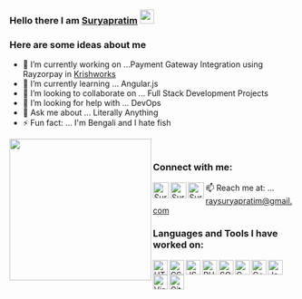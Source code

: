 ### Hello there I am [Suryapratim][linkedin] <img src="https://media.giphy.com/media/hvRJCLFzcasrR4ia7z/giphy.gif" width="25px"><br/>

### Here are some ideas about me

- 🔭 I’m currently working on ...Payment Gateway Integration using Rayzorpay in [Krishworks][comp_website]
- 🌱 I’m currently learning ... Angular.js
- 👯 I’m looking to collaborate on ... Full Stack Development Projects
- 🤔 I’m looking for help with ... DevOps
- 💬 Ask me about ... Literally Anything
- ⚡ Fun fact: ... I'm Bengali and I hate fish<br/>
<img align="left" height="250px" src="https://thumbs.gfycat.com/EvilNextDevilfish-small.gif" width="250px">
<br/>

### Connect with me:

[<img align="left" alt="Suryapratim | LinkedIn" width="28px" src="https://img.icons8.com/nolan/2x/linkedin.png" />][linkedin]
[<img align="left" alt="Suryapratim | Facebook" width="28px" src="https://img.icons8.com/nolan/2x/facebook-f.png" />][facebook]
[<img align="left" alt="Suryapratim | Quora" width="28px" src="https://img.icons8.com/doodle/2x/quora.png" />][quora]
📫 Reach me at: ... raysuryapratim@gmail.com
<br/>

### Languages and Tools I have worked on:

<img align="left" alt="HTML" height="26px" src="https://img.icons8.com/color/48/000000/html-5.png" />
<img align="left" alt="CSS" height="26px" src="https://img.icons8.com/color/48/000000/css3.png" />
<img align="left" alt="JS" height="26px" src="https://img.icons8.com/color/48/000000/javascript.png" />
<img align="left" alt="PHP" height="26px" src="https://img.icons8.com/color/48/000000/php.png" />
<img align="left" alt="SQL" height="26px" src="https://img.icons8.com/color/48/000000/sql.png" />
<img align="left" alt="C" height="26px" src="https://img.icons8.com/color/48/000000/c-programming.png" />
<img align="left" alt="C++" height="26px" src="https://img.icons8.com/color/48/000000/c-plus-plus-logo.png" />
<img align="left" alt="Java" height="26px" src="https://img.icons8.com/color/48/000000/java-coffee-cup-logo.png" />
<img align="left" alt="Visual Studio Code" height="26px" src="https://img.icons8.com/color/48/000000/visual-studio-code-2019.png" />
<img align="left" alt="Github" height="26px" src="https://img.icons8.com/color/48/000000/github.png" />



[comp_website]: https://krishworks.com
[linkedin]: https://www.linkedin.com/in/suryapratimray
[facebook]: https://www.facebook.com/suryapratim.ray.5
[quora]: https://www.quora.com/profile/Suryapratim-Ray
